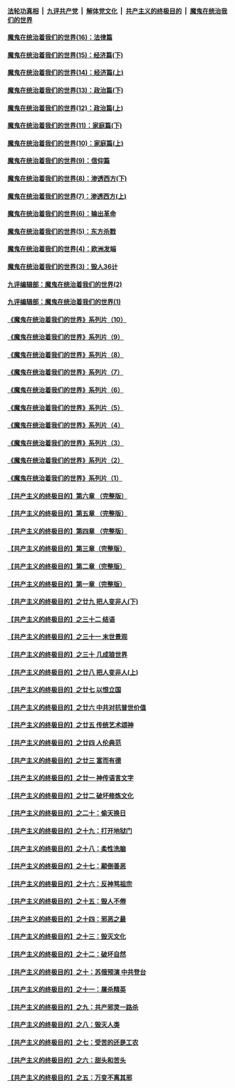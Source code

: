 

####  [法轮功真相](../../../../basic/blob/master/README.md?t=10151302) &nbsp;|&nbsp; [九评共产党](../../../../9ping.md/blob/master/README.md?t=10151302) &nbsp;|&nbsp; [解体党文化](../../../../jtdwh.md/blob/master/README.md?t=10151302)  &nbsp;|&nbsp; [共产主义的终极目的](../../../../gczydzjmd.md/blob/master/README.md?t=10151302) &nbsp;|&nbsp; [魔鬼在统治我们的世界](../../../../mgztzwmdsj.md/blob/master/README.md?t=10151302) 

#### [魔鬼在统治着我们的世界(16)：法律篇](../pages/nsc422/n10485969.md?t=10151302) 

#### [魔鬼在统治着我们的世界(15)：经济篇(下)](../pages/nsc422/n10469975.md?t=10151302) 

#### [魔鬼在统治着我们的世界(14)：经济篇(上)](../pages/nsc422/n10457370.md?t=10151302) 

#### [魔鬼在统治着我们的世界(13)：政治篇(下)](../pages/nsc422/n10448270.md?t=10151302) 

#### [魔鬼在统治着我们的世界(12)：政治篇(上)](../pages/nsc422/n10444576.md?t=10151302) 

#### [魔鬼在统治着我们的世界(11)：家庭篇(下)](../pages/nsc422/n10440961.md?t=10151302) 

#### [魔鬼在统治着我们的世界(10)：家庭篇(上)](../pages/nsc422/n10435448.md?t=10151302) 

#### [魔鬼在统治着我们的世界(9)：信仰篇](../pages/nsc422/n10432159.md?t=10151302) 

#### [魔鬼在统治着我们的世界(8)：渗透西方(下)](../pages/nsc422/n10429603.md?t=10151302) 

#### [魔鬼在统治着我们的世界(7)：渗透西方(上)](../pages/nsc422/n10426013.md?t=10151302) 

#### [魔鬼在统治着我们的世界(6)：输出革命](../pages/nsc422/n10421536.md?t=10151302) 

#### [魔鬼在统治着我们的世界(5)：东方杀戮](../pages/nsc422/n10417707.md?t=10151302) 

#### [魔鬼在统治着我们的世界(4)：欧洲发端](../pages/nsc422/n10414890.md?t=10151302) 

#### [魔鬼在统治着我们的世界(3)：毁人36计](../pages/nsc422/n10411583.md?t=10151302) 

#### [九评编辑部：魔鬼在统治着我们的世界(2)](../pages/nsc422/n10410036.md?t=10151302) 

#### [九评编辑部：魔鬼在统治着我们的世界(1)](../pages/nsc422/n10406825.md?t=10151302) 

#### [《魔鬼在统治着我们的世界》系列片（10）](../pages/nsc422/n12292670.md?t=10151302) 

#### [《魔鬼在统治着我们的世界》系列片（9）](../pages/nsc422/n12290859.md?t=10151302) 

#### [《魔鬼在统治着我们的世界》系列片（8）](../pages/nsc422/n12287445.md?t=10151302) 

#### [《魔鬼在统治着我们的世界》系列片（7）](../pages/nsc422/n12283425.md?t=10151302) 

#### [《魔鬼在统治着我们的世界》系列片（6）](../pages/nsc422/n12282314.md?t=10151302) 

#### [《魔鬼在统治着我们的世界》系列片（5）](../pages/nsc422/n12281419.md?t=10151302) 

#### [《魔鬼在统治着我们的世界》系列片（4）](../pages/nsc422/n12274024.md?t=10151302) 

#### [《魔鬼在统治着我们的世界》系列片（3）](../pages/nsc422/n12271322.md?t=10151302) 

#### [《魔鬼在统治着我们的世界》系列片（2）](../pages/nsc422/n12269049.md?t=10151302) 

#### [《魔鬼在统治着我们的世界》系列片（1）](../pages/nsc422/n12267575.md?t=10151302) 

#### [【共产主义的终极目的】第六章 （完整版）](../pages/nsc422/n11428913.md?t=10151302) 

#### [【共产主义的终极目的】第五章 （完整版）](../pages/nsc422/n11428912.md?t=10151302) 

#### [【共产主义的终极目的】第四章 （完整版）](../pages/nsc422/n11428907.md?t=10151302) 

#### [【共产主义的终极目的】第三章（完整版）](../pages/nsc422/n11428848.md?t=10151302) 

#### [【共产主义的终极目的】第二章（完整版）](../pages/nsc422/n11428831.md?t=10151302) 

#### [【共产主义的终极目的】第一章（完整版）](../pages/nsc422/n11417651.md?t=10151302) 

#### [【共产主义的终极目的】之廿九 把人变非人(下)](../pages/nsc422/n11344140.md?t=10151302) 

#### [【共产主义的终极目的】之三十二 结语](../pages/nsc422/n11360535.md?t=10151302) 

#### [【共产主义的终极目的】之三十一 末世景观](../pages/nsc422/n11351129.md?t=10151302) 

#### [【共产主义的终极目的】之三十 几成狼世界](../pages/nsc422/n11348280.md?t=10151302) 

#### [【共产主义的终极目的】之廿八 把人变非人(上)](../pages/nsc422/n11340492.md?t=10151302) 

#### [【共产主义的终极目的】之廿七 以恨立国](../pages/nsc422/n11336944.md?t=10151302) 

#### [【共产主义的终极目的】之廿六 中共对抗普世价值](../pages/nsc422/n11324785.md?t=10151302) 

#### [【共产主义的终极目的】之廿五 传统艺术颂神](../pages/nsc422/n11296396.md?t=10151302) 

#### [【共产主义的终极目的】之廿四 人伦典范](../pages/nsc422/n11296397.md?t=10151302) 

#### [【共产主义的终极目的】之廿三 富而有德](../pages/nsc422/n11283598.md?t=10151302) 

#### [【共产主义的终极目的】之廿一 神传语言文字](../pages/nsc422/n11263265.md?t=10151302) 

#### [【共产主义的终极目的】之廿二 破坏修炼文化](../pages/nsc422/n11245728.md?t=10151302) 

#### [【共产主义的终极目的】之二十：偷天换日](../pages/nsc422/n11238846.md?t=10151302) 

#### [【共产主义的终极目的】之十九：打开地狱门](../pages/nsc422/n11206376.md?t=10151302) 

#### [【共产主义的终极目的】之十八：柔性洗脑](../pages/nsc422/n11199994.md?t=10151302) 

#### [【共产主义的终极目的】之十七：颠倒善恶](../pages/nsc422/n11179782.md?t=10151302) 

#### [【共产主义的终极目的】之十六：反神骂祖宗](../pages/nsc422/n11166798.md?t=10151302) 

#### [【共产主义的终极目的】之十五：毁人不倦](../pages/nsc422/n11166792.md?t=10151302) 

#### [【共产主义的终极目的】之十四：邪恶之最](../pages/nsc422/n11150249.md?t=10151302) 

#### [【共产主义的终极目的】之十三：毁灭文化](../pages/nsc422/n11135227.md?t=10151302) 

#### [【共产主义的终极目的】之十二：破坏自然](../pages/nsc422/n11135214.md?t=10151302) 

#### [【共产主义的终极目的】之十：苏俄预演 中共登台](../pages/nsc422/n11118424.md?t=10151302) 

#### [【共产主义的终极目的】之十一：屠杀精英](../pages/nsc422/n11118442.md?t=10151302) 

#### [【共产主义的终极目的】之九：共产邪灵一路杀](../pages/nsc422/n11114139.md?t=10151302) 

#### [【共产主义的终极目的】之八：毁灭人类](../pages/nsc422/n11108503.md?t=10151302) 

#### [【共产主义的终极目的】之七：受苦的还是工农](../pages/nsc422/n11101809.md?t=10151302) 

#### [【共产主义的终极目的】之六：甜头和苦头](../pages/nsc422/n11096971.md?t=10151302) 

#### [【共产主义的终极目的】之五：万变不离其邪](../pages/nsc422/n11091285.md?t=10151302) 

